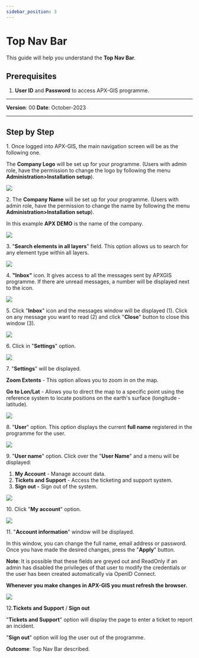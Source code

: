 ```yaml
---
sidebar_position: 3
---
```

# Top Nav Bar

This guide will help you understand the **Top Nav Bar**.

## **Prerequisites**
1.	**User ID** and **Password** to access APX-GIS programme.

------------

**Version**: 00
**Date**: October-2023

------------
## **Step by Step**


1\. Once logged into APX-GIS, the main navigation screen will be as the following one.

The **Company Logo** will be set up for your programme. (Users with admin role, have the permission to change the logo by following the menu **Administration&gt;Installation setup**).

![](/img/GEN-MEN-01/GEN-MEN-01-STP-01.png)


2\. The **Company Name** will be set up for your programme. (Users with admin role, have the permission to change the name by following the menu **Administration&gt;Installation setup**).

In this example **APX DEMO** is the name of the company.

![](/img/GEN-MEN-01/GEN-MEN-01-STP-02.png)


3\. "**Search elements in all layers**" field.  This option allows us to search for any element type within all layers.

![](/img/GEN-MEN-01/GEN-MEN-01-STP-03.png)


4\. **"Inbox"** icon. It gives access to all the messages sent by APXGIS programme. If there are unread messages, a number will be displayed next to the icon.

![](/img/GEN-MEN-01/GEN-MEN-01-STP-04.png)


5\. Click "**Inbox**" icon and the messages window will be displayed (1). Click on any message you want to read (2) and click "**Close**" button to close this window (3).

![](/img/GEN-MEN-01/GEN-MEN-01-STP-05.png)


6\. Click in "**Settings**" option.

![](/img/GEN-MEN-01/GEN-MEN-01-STP-06.png)

7\. "**Settings**" will be displayed.

**Zoom Extents** - This option allows you to zoom in on the map.

**Go to Lon/Lat** \- Allows you to direct the map to a specific point using the reference system to locate positions on the earth's surface (longitude - latitude). 

![](/img/GEN-MEN-01/GEN-MEN-01-STP-07.png)


8\. "**User**" option. This option displays the current **full name** registered in the programme for the user.

![](/img/GEN-MEN-01/GEN-MEN-01-STP-08.png)


9\. "**User name**" option. Click over the "**User Name**" and a menu will be displayed:

1. **My Account** - Manage account data.
2. **Tickets and Support** - Access the ticketing and support system.
3. **Sign out -** Sign out of the system.

![](/img/GEN-MEN-01/GEN-MEN-01-STP-09.png)


10\. Click "**My account**" option.

![](/img/GEN-MEN-01/GEN-MEN-01-STP-10.png)


11\. "**Account information**" window will be displayed.

In this window, you can change the full name, email address or password. Once you have made the desired changes, press the "**Apply**" button.

**Note**: It is possible that these fields are greyed out and ReadOnly if an admin has disabled the privileges of that user to modify the credentials or the user has been created automatically via OpenID Connect.

 **Whenever you make changes in APX-GIS you must refresh the browser.**

![](/img/GEN-MEN-01/GEN-MEN-01-STP-11.png)


12\.**Tickets and Support** / **Sign out**

"**Tickets and Support**" option will display the page to enter a ticket to report an incident.

"**Sign out**" option will log the user out of the programme.


**Outcome**: Top Nav Bar described.
